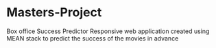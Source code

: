 # Masters-Project
Box office Success Predictor
Responsive web application created using MEAN stack to predict the success of the movies in advance
